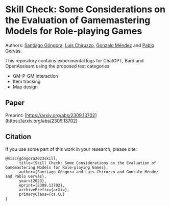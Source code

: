 # Skill Check: Some Considerations on the Evaluation of Gamemastering Models for Role-playing Games
Authors: [Santiago Góngora](https://scholar.google.com/citations?user=p1lKpmYAAAAJ), [Luis Chiruzzo](https://scholar.google.com/citations?user=C7c4uCsAAAAJ), [Gonzalo Méndez](https://scholar.google.com/citations?user=lC8QyOwAAAAJ) and [Pablo Gervás](https://scholar.google.com/citations?user=AcY-Y2gAAAAJ).

This repository contains experimental logs for ChatGPT, Bard and OpenAssisant using the proposed test categories:
- GM-P-GM interaction
- Item tracking
- Map design

## Paper

Preprint: [https://arxiv.org/abs/2309.13702](https://arxiv.org/abs/2309.13702)

## Citation

If you use some part of this work in your research, please cite:

```
@misc{góngora2023skill,
      title={Skill Check: Some Considerations on the Evaluation of Gamemastering Models for Role-playing Games}, 
      author={Santiago Góngora and Luis Chiruzzo and Gonzalo Méndez and Pablo Gervás},
      year={2023},
      eprint={2309.13702},
      archivePrefix={arXiv},
      primaryClass={cs.CL}
}

```



